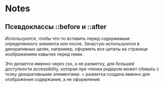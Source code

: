 # Notes
## Псевдоклассы ::before и ::after
Используются, чтобы что-то вставить перед содержимым определенного элемента или после. Зачастую используются в декоративных целях, например, оформить все цитаты на странице изображением кавычек перед ними. 

Это делается именно через css, а не разметку, для большей доступности accessibility, которая при чтении ридером может сбивать с толку декоративными элементами. + разметка создана именно для отображения содержания, а не оформления.